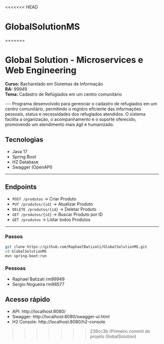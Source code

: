 <<<<<<< HEAD
# GlobalSolutionMS
=======
# Global Solution - Microservices e Web Engineering

**Curso:** Bacharelado em Sistemas de Informação   
**RA:** 99949  
**Tema:** Cadastro de Refúgiados em um centro comunitário


--- Programa desenvolvido para gerenciar o cadastro de refugiados em um centro comunitário, permitindo o registro eficiente das informações pessoais, status e necessidades dos refugiados atendidos. O sistema facilita a organização, o acompanhamento e o suporte oferecido, promovendo um atendimento mais ágil e humanizado.

## Tecnologias

- Java 17  
- Spring Boot  
- H2 Database  
- Swagger (OpenAPI)  

---

## Endpoints

- `POST /produtos` → Criar Produto  
- `PUT /produtos/{id}` → Atualizar Produto  
- `DELETE /produtos/{id}` → Deletar Produto  
- `GET /produtos/{id}` → Buscar Produto por ID  
- `GET /produtos` → Listar todos Produtos  

---
### Passos

```bash
git clone https://github.com/RaphaelBatizati/GlobalSolutionMS.git
cd GlobalSolutionMS
mvn spring-boot:run
```

### Pessoas
- Raphael Batizati rm99949
- Sergio Nogueira rm98577

## Acesso rápido

- API: http://localhost:8080/
- Swagger: http://localhost:8080/swagger-ui.html
- H2 Console: http://localhost:8080/h2-console
>>>>>>> 236cc3b (Primeiro commit do projeto GlobalSolution)
